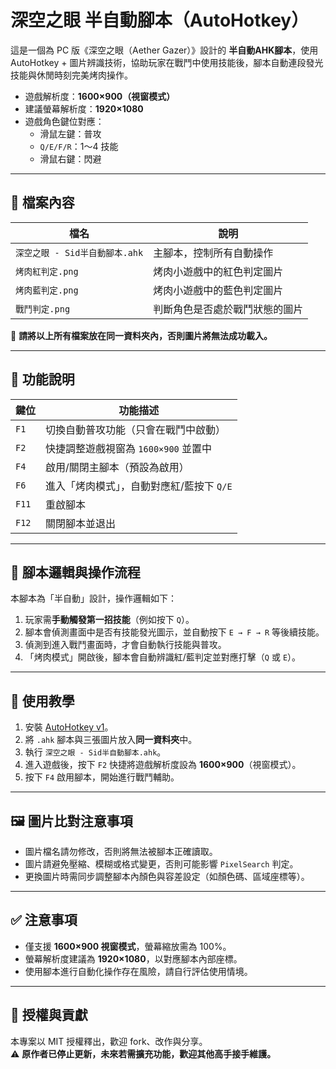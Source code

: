 # 深空之眼 半自動腳本（AutoHotkey）

這是一個為 PC 版《深空之眼（Aether Gazer）》設計的 **半自動AHK腳本**，使用 AutoHotkey + 圖片辨識技術，協助玩家在戰鬥中使用技能後，腳本自動連段發光技能與休閒時刻完美烤肉操作。

- 遊戲解析度：**1600×900（視窗模式）**
- 建議螢幕解析度：**1920×1080**
- 遊戲角色鍵位對應：
  - 滑鼠左鍵：普攻
  - `Q/E/F/R`：1～4 技能
  - 滑鼠右鍵：閃避

---

## 📂 檔案內容

| 檔名                          | 說明                          |
|------------------------------|-------------------------------|
| `深空之眼 - Sid半自動腳本.ahk` | 主腳本，控制所有自動操作        |
| `烤肉紅判定.png`               | 烤肉小遊戲中的紅色判定圖片      |
| `烤肉藍判定.png`               | 烤肉小遊戲中的藍色判定圖片      |
| `戰鬥判定.png`                 | 判斷角色是否處於戰鬥狀態的圖片   |

📌 **請將以上所有檔案放在同一資料夾內，否則圖片將無法成功載入。**

---

## 🔧 功能說明

| 鍵位   | 功能描述                                          |
|--------|---------------------------------------------------|
| `F1`   | 切換自動普攻功能（只會在戰鬥中啟動）              |
| `F2`   | 快捷調整遊戲視窗為 `1600×900` 並置中              |
| `F4`   | 啟用/關閉主腳本（預設為啟用）                     |
| `F6`   | 進入「烤肉模式」，自動對應紅/藍按下 `Q/E`         |
| `F11`  | 重啟腳本                                           |
| `F12`  | 關閉腳本並退出                                     |

---

## 🧠 腳本邏輯與操作流程

本腳本為「半自動」設計，操作邏輯如下：

1. 玩家需**手動觸發第一招技能**（例如按下 `Q`）。
2. 腳本會偵測畫面中是否有技能發光圖示，並自動按下 `E → F → R` 等後續技能。
3. 偵測到進入戰鬥畫面時，才會自動執行技能與普攻。
4. 「烤肉模式」開啟後，腳本會自動辨識紅/藍判定並對應打擊（`Q` 或 `E`）。

---

## 🚀 使用教學

1. 安裝 [AutoHotkey v1](https://www.autohotkey.com/)。
2. 將 `.ahk` 腳本與三張圖片放入**同一資料夾**中。
3. 執行 `深空之眼 - Sid半自動腳本.ahk`。
4. 進入遊戲後，按下 `F2` 快捷將遊戲解析度設為 **1600×900**（視窗模式）。
5. 按下 `F4` 啟用腳本，開始進行戰鬥輔助。

---

## 🖼 圖片比對注意事項

- 圖片檔名請勿修改，否則將無法被腳本正確讀取。
- 圖片請避免壓縮、模糊或格式變更，否則可能影響 `PixelSearch` 判定。
- 更換圖片時需同步調整腳本內顏色與容差設定（如顏色碼、區域座標等）。

---

## ✅ 注意事項

- 僅支援 **1600×900 視窗模式**，螢幕縮放需為 100%。
- 螢幕解析度建議為 **1920×1080**，以對應腳本內部座標。
- 使用腳本進行自動化操作存在風險，請自行評估使用情境。

---

## 🙌 授權與貢獻

本專案以 MIT 授權釋出，歡迎 fork、改作與分享。  
⚠️ **原作者已停止更新，未來若需擴充功能，歡迎其他高手接手維護。**
